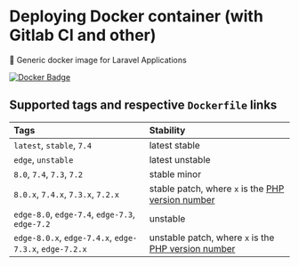 # Deploying Docker container (with Gitlab CI and other)

🐳 Generic docker image for Laravel Applications

[![Docker Badge](https://img.shields.io/docker/pulls/helldar/laravel-gitlab-ci)](https://hub.docker.com/r/helldar/laravel-gitlab-ci/)

## Supported tags and respective `Dockerfile` links

| Tags | Stability |
|:---|:---|
| `latest`, `stable`, `7.4` | latest stable |
| `edge`, `unstable` | latest unstable |
| `8.0`, `7.4`, `7.3`, `7.2` | stable minor |
| `8.0.x`, `7.4.x`, `7.3.x`, `7.2.x` | stable patch, where `x` is the [PHP version number](https://www.php.net) |
| `edge-8.0`, `edge-7.4`, `edge-7.3`, `edge-7.2` | unstable |
| `edge-8.0.x`, `edge-7.4.x`, `edge-7.3.x`, `edge-7.2.x` | unstable patch, where `x` is the [PHP version number](https://www.php.net) |
